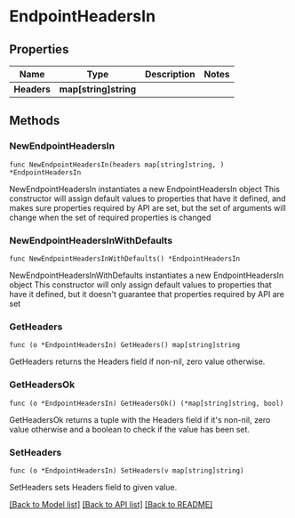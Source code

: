 # EndpointHeadersIn

## Properties

Name | Type | Description | Notes
------------ | ------------- | ------------- | -------------
**Headers** | **map[string]string** |  | 

## Methods

### NewEndpointHeadersIn

`func NewEndpointHeadersIn(headers map[string]string, ) *EndpointHeadersIn`

NewEndpointHeadersIn instantiates a new EndpointHeadersIn object
This constructor will assign default values to properties that have it defined,
and makes sure properties required by API are set, but the set of arguments
will change when the set of required properties is changed

### NewEndpointHeadersInWithDefaults

`func NewEndpointHeadersInWithDefaults() *EndpointHeadersIn`

NewEndpointHeadersInWithDefaults instantiates a new EndpointHeadersIn object
This constructor will only assign default values to properties that have it defined,
but it doesn't guarantee that properties required by API are set

### GetHeaders

`func (o *EndpointHeadersIn) GetHeaders() map[string]string`

GetHeaders returns the Headers field if non-nil, zero value otherwise.

### GetHeadersOk

`func (o *EndpointHeadersIn) GetHeadersOk() (*map[string]string, bool)`

GetHeadersOk returns a tuple with the Headers field if it's non-nil, zero value otherwise
and a boolean to check if the value has been set.

### SetHeaders

`func (o *EndpointHeadersIn) SetHeaders(v map[string]string)`

SetHeaders sets Headers field to given value.



[[Back to Model list]](../README.md#documentation-for-models) [[Back to API list]](../README.md#documentation-for-api-endpoints) [[Back to README]](../README.md)


